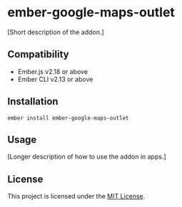 ember-google-maps-outlet
==============================================================================

[Short description of the addon.]


Compatibility
------------------------------------------------------------------------------

* Ember.js v2.18 or above
* Ember CLI v2.13 or above


Installation
------------------------------------------------------------------------------

```
ember install ember-google-maps-outlet
```


Usage
------------------------------------------------------------------------------

[Longer description of how to use the addon in apps.]


License
------------------------------------------------------------------------------

This project is licensed under the [MIT License](LICENSE.md).
